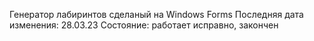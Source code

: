 Генератор лабиринтов сделаный на Windows Forms
Последняя дата изменения: 28.03.23
Состояние: работает исправно, закончен
